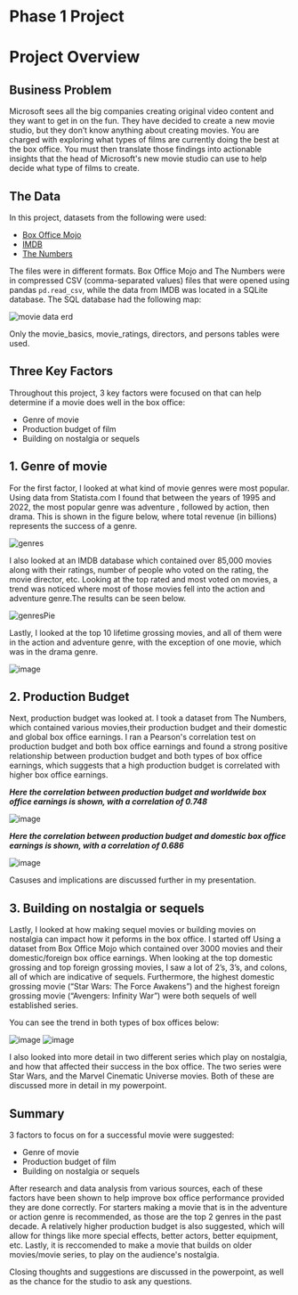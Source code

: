 # Phase 1 Project




# Project Overview


## Business Problem

Microsoft sees all the big companies creating original video content and they want to get in on the fun. They have decided to create a new movie studio, but they don’t know anything about creating movies. You are charged with exploring what types of films are currently doing the best at the box office. You must then translate those findings into actionable insights that the head of Microsoft's new movie studio can use to help decide what type of films to create.

## The Data

In this project, datasets from the following were used:

* [Box Office Mojo](https://www.boxofficemojo.com/)
* [IMDB](https://www.imdb.com/)
* [The Numbers](https://www.the-numbers.com/)

The files were in different formats. Box Office Mojo and The Numbers were in compressed CSV (comma-separated values) files that were opened using pandas `pd.read_csv`, while the data from IMDB was located in a SQLite database. The SQL database had the following map: 

![movie data erd](https://raw.githubusercontent.com/learn-co-curriculum/dsc-phase-1-project-v2-4/master/movie_data_erd.jpeg)

Only the movie_basics, movie_ratings, directors, and persons tables were used.


## Three Key Factors

Throughout this project, 3 key factors were focused on that can help determine if a movie does well in the box office:

* Genre of movie
* Production budget of film
* Building on nostalgia or sequels


## 1. Genre of movie

For the first factor, I looked at what kind of movie genres were most popular. Using data from Statista.com I found that between the years of 1995 and 2022, the most popular genre was adventure , followed by action, then drama. This is shown in the figure below, where total revenue (in billions) represents the success of a genre.

![genres](https://user-images.githubusercontent.com/45251340/171310497-18c99fb2-bd54-492e-97ef-9450ad63bdf3.JPG)

I also looked at an IMDB database which contained over 85,000 movies along with their ratings, number of people who voted on the rating, the movie director, etc. Looking at the top rated and most voted on movies, a trend was noticed where most of those movies fell into the action and adventure genre.The results can be seen below.

![genresPie](https://user-images.githubusercontent.com/45251340/171310568-531653e7-e3c7-4064-a83e-de13088b725d.png)


Lastly, I looked at the top 10 lifetime grossing movies, and all of them were in the action and adventure genre, with the exception of one movie, which was in the drama genre. 

![image](https://user-images.githubusercontent.com/45251340/171093670-57868b69-aa24-4302-a8ff-30aad0eae4ec.png)


## 2. Production Budget

Next, production budget was looked at. I took a dataset from The Numbers, which contained various movies,their production budget and their domestic and global box office earnings. I ran a Pearson's correlation test on production budget and both box office earnings and found a strong positive relationship between production budget and both types of box office earnings, which suggests that a high production budget is correlated with higher box office earnings. 

***Here the correlation between production budget and worldwide box office earnings is shown, with a correlation of 0.748***

![image](https://user-images.githubusercontent.com/45251340/171094322-d6a0231d-4d4a-4d4c-b6ab-434880a4d323.png)




***Here the correlation between production budget and domestic box office earnings is shown, with a correlation of 0.686***

![image](https://user-images.githubusercontent.com/45251340/171094433-1350214e-6c46-423f-8da0-78a363192966.png)


Casuses and implications are discussed further in my presentation.


## 3. Building on nostalgia or sequels

Lastly, I looked at how making sequel movies or building movies on nostalgia can impact how it peforms in the box office. I started off Using a dataset from Box Office Mojo which contained over 3000 movies and their domestic/foreign box office earnings. When looking at the top domestic grossing and top foreign grossing movies, I saw a lot of 2’s, 3’s, and colons, all of which are indicative of sequels. Furthermore, the highest domestic grossing movie (“Star Wars: The Force Awakens”) and the highest foreign grossing movie (“Avengers: Infinity War”) were both sequels of well established series.

You can see the trend in both types of box offices below: 

![image](https://user-images.githubusercontent.com/45251340/171095963-7f2489ba-7201-4437-bd51-01c665052268.png)  ![image](https://user-images.githubusercontent.com/45251340/171095979-27cbf598-9d1f-4a59-a361-c8802ac20bc6.png)



I also looked into more detail in two different series which play on nostalgia, and how that affected their success in the box office. The two series were Star Wars, and the Marvel Cinematic Universe movies. Both of these are discussed more in detail in my powerpoint.


## Summary

3 factors to focus on for a successful movie were suggested:
* Genre of movie
* Production budget of film
* Building on nostalgia or sequels

After research and data analysis from various sources, each of these factors have been shown to help improve box office performance provided they are done correctly. For starters making a movie that is in the adventure or action genre is recommended, as those are the top 2 genres in the past decade. A relatively higher production budget is also suggested, which will allow for things like more special effects, better actors, better equipment, etc. Lastly, it is reccomended to make a movie that builds on older movies/movie series, to play on the audience's nostalgia.  

Closing thoughts and suggestions are discussed in the powerpoint, as well as the chance for the studio to ask any questions.
